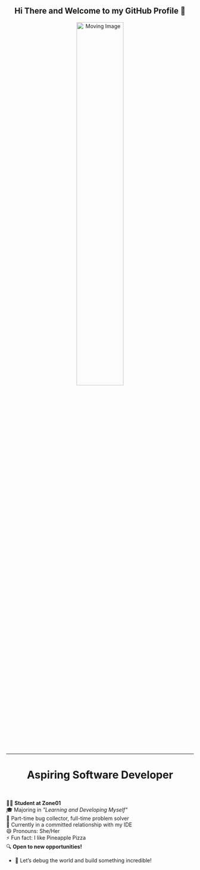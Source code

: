 <div align="center">
  <h2>Hi There and Welcome to my GitHub Profile 👋</h2>
</div>

<div align="center">
  <img src="https://warpdoor.com/content/images/2020/05/ezgif-3-83c95d3d11cd.gif" alt="Moving Image" width="50%">
</div>


---

<div align="center">
  <h1>Aspiring Software Developer</h1>
</div>

<br>

👨‍💻 **Student at Zone01**  <br>
🎓 Majoring in *"Learning and Developing Myself"* <br>
🐛 Part-time bug collector, full-time problem solver <br>
🚀 Currently in a committed relationship with my IDE <br>
😄 Pronouns: She/Her <br>
⚡ Fun fact: I like Pineapple Pizza <br>
🔍 **Open to new opportunities!**  
   - 💼 Let’s debug the world and build something incredible!  
